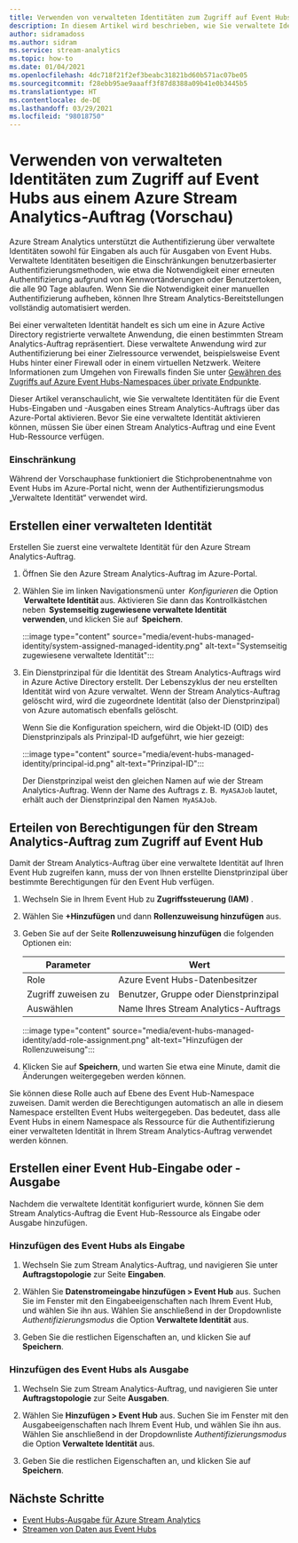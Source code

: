 ```yaml
---
title: Verwenden von verwalteten Identitäten zum Zugriff auf Event Hubs aus einem Azure Stream Analytics-Auftrag (Vorschau)
description: In diesem Artikel wird beschrieben, wie Sie verwaltete Identitäten verwenden, um Ihre Azure Stream Analytics-Aufträge für die Event Hubs-Eingabe und -Ausgabe zu authentifizieren.
author: sidramadoss
ms.author: sidram
ms.service: stream-analytics
ms.topic: how-to
ms.date: 01/04/2021
ms.openlocfilehash: 4dc718f21f2ef3beabc31821bd60b571ac07be05
ms.sourcegitcommit: f28ebb95ae9aaaff3f87d8388a09b41e0b3445b5
ms.translationtype: HT
ms.contentlocale: de-DE
ms.lasthandoff: 03/29/2021
ms.locfileid: "98018750"
---
```

# <a name="use-managed-identities-to-access-event-hubfrom-an-azure-stream-analytics-job-preview"></a>Verwenden von verwalteten Identitäten zum Zugriff auf Event Hubs aus einem Azure Stream Analytics-Auftrag (Vorschau)

Azure Stream Analytics unterstützt die Authentifizierung über verwaltete Identitäten sowohl für Eingaben als auch für Ausgaben von Event Hubs. Verwaltete Identitäten beseitigen die Einschränkungen benutzerbasierter Authentifizierungsmethoden, wie etwa die Notwendigkeit einer erneuten Authentifizierung aufgrund von Kennwortänderungen oder Benutzertoken, die alle 90 Tage ablaufen. Wenn Sie die Notwendigkeit einer manuellen Authentifizierung aufheben, können Ihre Stream Analytics-Bereitstellungen vollständig automatisiert werden.  

Bei einer verwalteten Identität handelt es sich um eine in Azure Active Directory registrierte verwaltete Anwendung, die einen bestimmten Stream Analytics-Auftrag repräsentiert. Diese verwaltete Anwendung wird zur Authentifizierung bei einer Zielressource verwendet, beispielsweise Event Hubs hinter einer Firewall oder in einem virtuellen Netzwerk. Weitere Informationen zum Umgehen von Firewalls finden Sie unter [Gewähren des Zugriffs auf Azure Event Hubs-Namespaces über private Endpunkte](../event-hubs/private-link-service.md#trusted-microsoft-services).

Dieser Artikel veranschaulicht, wie Sie verwaltete Identitäten für die Event Hubs-Eingaben und -Ausgaben eines Stream Analytics-Auftrags über das Azure-Portal aktivieren. Bevor Sie eine verwaltete Identität aktivieren können, müssen Sie über einen Stream Analytics-Auftrag und eine Event Hub-Ressource verfügen.

### <a name="limitation"></a>Einschränkung
Während der Vorschauphase funktioniert die Stichprobenentnahme von Event Hubs im Azure-Portal nicht, wenn der Authentifizierungsmodus „Verwaltete Identität“ verwendet wird.

## <a name="create-a-managedidentity"></a>Erstellen einer verwalteten Identität  

Erstellen Sie zuerst eine verwaltete Identität für den Azure Stream Analytics-Auftrag.  

1. Öffnen Sie den Azure Stream Analytics-Auftrag im Azure-Portal.  

1. Wählen Sie im linken Navigationsmenü unter  *Konfigurieren* die Option  **Verwaltete Identität** aus. Aktivieren Sie dann das Kontrollkästchen neben  **Systemseitig zugewiesene verwaltete Identität verwenden**, und klicken Sie auf  **Speichern**.

   :::image type="content" source="media/event-hubs-managed-identity/system-assigned-managed-identity.png" alt-text="Systemseitig zugewiesene verwaltete Identität":::  

1. Ein Dienstprinzipal für die Identität des Stream Analytics-Auftrags wird in Azure Active Directory erstellt. Der Lebenszyklus der neu erstellten Identität wird von Azure verwaltet. Wenn der Stream Analytics-Auftrag gelöscht wird, wird die zugeordnete Identität (also der Dienstprinzipal) von Azure automatisch ebenfalls gelöscht.  

   Wenn Sie die Konfiguration speichern, wird die Objekt-ID (OID) des Dienstprinzipals als Prinzipal-ID aufgeführt, wie hier gezeigt:  

   :::image type="content" source="media/event-hubs-managed-identity/principal-id.png" alt-text="Prinzipal-ID":::

   Der Dienstprinzipal weist den gleichen Namen auf wie der Stream Analytics-Auftrag. Wenn der Name des Auftrags z. B.  `MyASAJob` lautet, erhält auch der Dienstprinzipal den Namen  `MyASAJob`.  

## <a name="grant-the-stream-analytics-job-permissionsto-access-the-event-hub"></a>Erteilen von Berechtigungen für den Stream Analytics-Auftrag zum Zugriff auf Event Hub

Damit der Stream Analytics-Auftrag über eine verwaltete Identität auf Ihren Event Hub zugreifen kann, muss der von Ihnen erstellte Dienstprinzipal über bestimmte Berechtigungen für den Event Hub verfügen.

1. Wechseln Sie in Ihrem Event Hub zu **Zugriffssteuerung (IAM)** .

1. Wählen Sie **+Hinzufügen** und dann **Rollenzuweisung hinzufügen** aus.

1. Geben Sie auf der Seite **Rollenzuweisung hinzufügen** die folgenden Optionen ein:

   |Parameter|Wert|
   |---------|-----|
   |Role|Azure Event Hubs-Datenbesitzer|
   |Zugriff zuweisen zu|Benutzer, Gruppe oder Dienstprinzipal|
   |Auswählen|Name Ihres Stream Analytics-Auftrags|

   :::image type="content" source="media/event-hubs-managed-identity/add-role-assignment.png" alt-text="Hinzufügen der Rollenzuweisung":::

1. Klicken Sie auf **Speichern**, und warten Sie etwa eine Minute, damit die Änderungen weitergegeben werden können.

Sie können diese Rolle auch auf Ebene des Event Hub-Namespace zuweisen. Damit werden die Berechtigungen automatisch an alle in diesem Namespace erstellten Event Hubs weitergegeben. Das bedeutet, dass alle Event Hubs in einem Namespace als Ressource für die Authentifizierung einer verwalteten Identität in Ihrem Stream Analytics-Auftrag verwendet werden können.

## <a name="create-anevent-hub-input-or-output"></a>Erstellen einer Event Hub-Eingabe oder -Ausgabe  

Nachdem die verwaltete Identität konfiguriert wurde, können Sie dem Stream Analytics-Auftrag die Event Hub-Ressource als Eingabe oder Ausgabe hinzufügen.  

### <a name="add-the-event-hub-as-an-input"></a>Hinzufügen des Event Hubs als Eingabe 

1. Wechseln Sie zum Stream Analytics-Auftrag, und navigieren Sie unter **Auftragstopologie** zur Seite **Eingaben**.

1. Wählen Sie **Datenstromeingabe hinzufügen > Event Hub** aus. Suchen Sie im Fenster mit den Eingabeeigenschaften nach Ihrem Event Hub, und wählen Sie ihn aus. Wählen Sie anschließend in der Dropdownliste *Authentifizierungsmodus* die Option **Verwaltete Identität** aus.

1. Geben Sie die restlichen Eigenschaften an, und klicken Sie auf **Speichern**.

### <a name="add-the-event-hub-as-an-output"></a>Hinzufügen des Event Hubs als Ausgabe

1. Wechseln Sie zum Stream Analytics-Auftrag, und navigieren Sie unter **Auftragstopologie** zur Seite **Ausgaben**.

1. Wählen Sie **Hinzufügen > Event Hub** aus. Suchen Sie im Fenster mit den Ausgabeeigenschaften nach Ihrem Event Hub, und wählen Sie ihn aus. Wählen Sie anschließend in der Dropdownliste *Authentifizierungsmodus* die Option **Verwaltete Identität** aus.

1. Geben Sie die restlichen Eigenschaften an, und klicken Sie auf **Speichern**.

## <a name="next-steps"></a>Nächste Schritte

* [Event Hubs-Ausgabe für Azure Stream Analytics](event-hubs-output.md)
* [Streamen von Daten aus Event Hubs](stream-analytics-define-inputs.md#stream-data-from-event-hubs)
